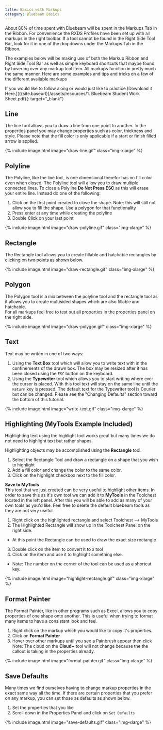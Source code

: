 ```yaml
---
title: Basics with Markups
category: Bluebeam Basics
---
```


About 80% of time spent with Bluebeam will be spent in the Markups Tab in the Ribbon. For convenience the RXDS Profiles have been set up with all markups in the right toolbar. If a tool cannot be found in the Right Side Tool Bar, look for it in one of the dropdowns under the Markups Tab in the Ribbon. 

The examples below will be making use of both the Markup Ribbon and Right Side Tool Bar as well as simple keyboard shortcuts that maybe found by hovering over any markup tool item. All markups function in pretty much the same manner. Here are some examples and tips and tricks on a few of the different available markups

If you would like to follow along or would just like to practice [Download it Here.]({{site.baseurl}}/assets/resources/1. Bluebeam Student Work Sheet.pdf){: target="_blank"} 

## Line

The line tool allows you to draw a line from one point to another. In the properties panel you may change properties such as color, thickness and style. Please note that the fill color is only applicable if a start or finish filled arrow is applied.  

{% include image.html image="draw-line.gif" class="img-xlarge" %}

## Polyline

The Polyline, like the line tool, is one dimensional therefor has no fill color even when closed. The Polyline tool will allow you to draw multiple connected lines. 
To close a Polyline **Do Not Press ESC** as this will erase your entire line. Instead do one of the following: 

1. Click on the first point created to close the shape. Note: this will still not allow you to fill the shape. Use a polygon for that functionality
2. Press enter at any time while creating the polyline
3. Double Click on your last point  

{% include image.html image="draw-polyline.gif" class="img-xlarge" %}

## Rectangle

The Rectangle tool allows you to create fillable and hatchable rectangles by clicking on two points as shown below. 

{% include image.html image="draw-rectangle.gif" class="img-xlarge" %}

## Polygon

The Polygon tool is a mix between the polyline tool and the rectangle tool as it allows you to create multisided shapes which are also fillable and hatchable.  
For all markups feel free to test out all properties in the properties panel on the right side. 

{% include image.html image="draw-polygon.gif" class="img-xlarge" %}

## Text
Text may be writen in one of two ways: 

1. Using the **Text Box** tool which will allow you to write text with in the confinements of the drawn box. The box may be resized after it has been closed using the `ESC` button on the keyboard. 
2. Using the **Typewriter** tool which allows you to start writing where ever the cursor is placed. With this tool text will stay on the same line until the `Return` key is pressed. The default text for the Typewriter tool is Courier but can be changed. Please see the "Changing Defaults" section toward the bottom of this tutorial. 

{% include image.html image="write-text.gif" class="img-xlarge" %}

## Highlighting (MyTools Example Included)
Highlighting text using the highlight tool works great but many times we do not need to highlight text but rather shapes. 

Highlighting objects may be accomplished using the **Rectangle** tool. 

1. Select the Rectangle Tool and draw a rectangle on a shape that you wish to highlight
2. Add a fill color and change the color to the same color. 
3. Click on the highlight checkbox next to the fill color. 

**Save to MyTools**  
This tool that we just created can be very useful to highlight other items. In order to save this as it's own tool we can add it to **MyTools** in the Toolchest located in the left panel. After this you will be able to add as many of your own tools as you'd like. Feel free to delete the default bluebeam tools as they are not very useful. 

1. Right click on the highlighted rectangle and select Toolchest --> MyTools
2. The Highlighted Rectangle will show up in the Toolchest Panel on the right side.
 - At this point the Rectangle can be used to draw the exact size rectangle
3. Double click on the item to convert it to a tool
4. Click on the item and use it to highlight something else. 
 - Note: The number on the corner of the tool can be used as a shortcut key.  
 
{% include image.html image="highlight-rectangle.gif" class="img-xlarge" %}

## Format Painter
The Format Painter, like in other programs such as Excel, allows you to copy properties of one shape onto another. This is useful when trying to format many items to have a consistant look and feel. 

1. Right click on the markup which you would like to copy it's properties. 
2. Click on **Format Painter**
3. Hover over other markups until you see a Painbrush appear then click
Note: The cloud on the **Cloud+** tool will not change because the the callout is taking in the properties already. 

{% include image.html image="format-painter.gif" class="img-xlarge" %}

## Save Defaults
Many times we find ourselves having to change markup properties in the exact same way all the time. If there are certain properties that you prefer on any markup, you can set those as defaults as shown below. 

1. Set the properties that you like
2. Scroll down in the Properties Panel and click on `Set Defaults`

{% include image.html image="save-defaults.gif" class="img-xlarge" %}

